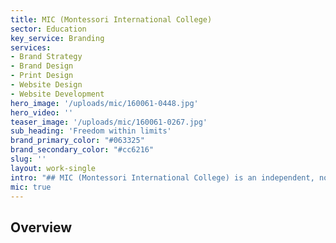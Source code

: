 ```yaml
---
title: MIC (Montessori International College)
sector: Education
key_service: Branding
services:
- Brand Strategy
- Brand Design
- Print Design
- Website Design
- Website Development
hero_image: '/uploads/mic/160061-0448.jpg'
hero_video: ''
teaser_image: '/uploads/mic/160061-0267.jpg'
sub_heading: 'Freedom within limits'
brand_primary_color: "#063325"
brand_secondary_color: "#cc6216"
slug: ''
layout: work-single
intro: "## MIC (Montessori International College) is an independent, non-denominational IB World School renowned for its innovative learning spaces and highly experienced and dedicated teachers. \n\n### MIC came to VA to help develop and create their brand vision. A recent workshop had generated a plethora of ideas which the college had honed into a fantastic vision for their future. The vision was grand, incorporating the larger community into their school and stepping beyond traditional models of educational systems into something broader and more relevant to the day and age we live in."
mic: true
---
```


## Overview